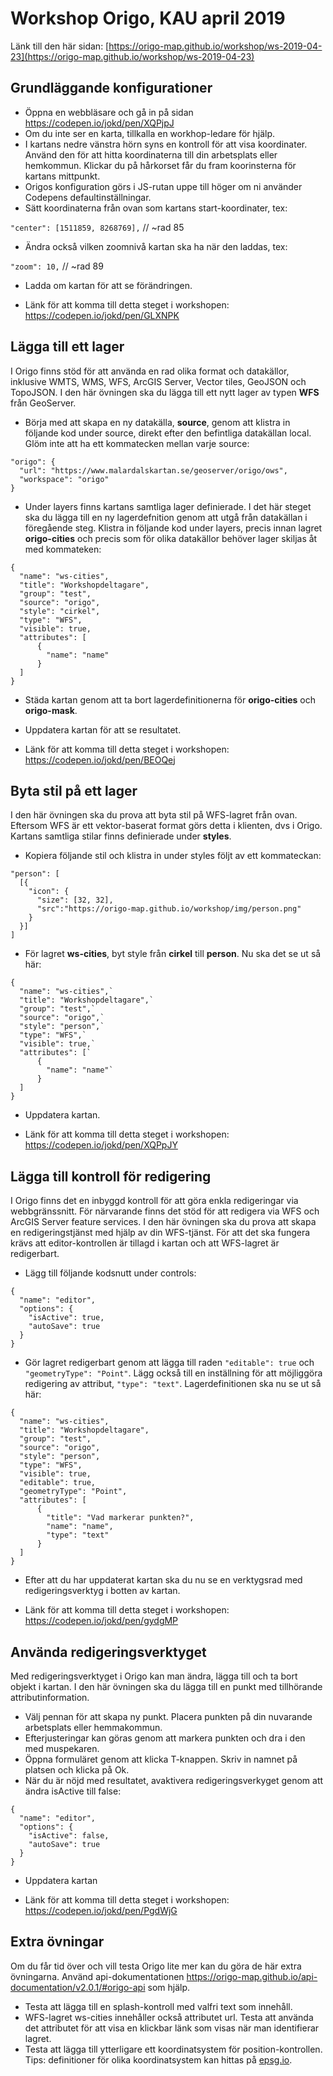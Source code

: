 # Workshop Origo, KAU april 2019

Länk till den här sidan: [https://origo-map.github.io/workshop/ws-2019-04-23](https://origo-map.github.io/workshop/ws-2019-04-23)

## Grundläggande konfigurationer

- Öppna en webbläsare och gå in på sidan <https://codepen.io/jokd/pen/XQPjpJ>
- Om du inte ser en karta, tillkalla en workhop-ledare för hjälp.
- I kartans nedre vänstra hörn syns en kontroll för att visa koordinater. Använd den för att hitta koordinaterna till din arbetsplats eller hemkommun. Klickar du på hårkorset får du fram koorinsterna för kartans mittpunkt.
- Origos konfiguration görs i JS-rutan uppe till höger om ni använder Codepens defaultinställningar.
- Sätt koordinaterna från ovan som kartans start-koordinater, tex:

`"center": [1511859, 8268769],` // ~rad 85

- Ändra också vilken zoomnivå kartan ska ha när den laddas, tex:

`"zoom": 10,` // ~rad 89

- Ladda om kartan för att se förändringen.

- Länk för att komma till detta steget i workshopen: <https://codepen.io/jokd/pen/GLXNPK>

## Lägga till ett lager

I Origo finns stöd för att använda en rad olika format och datakällor, inklusive WMTS, WMS, WFS, ArcGIS Server, Vector tiles, GeoJSON och TopoJSON. I den här övningen ska du lägga till ett nytt lager av typen **WFS** från GeoServer.

- Börja med att skapa en ny datakälla, **source**, genom att klistra in följande kod under source, direkt efter den befintliga datakällan local. Glöm inte att ha ett kommatecken mellan varje source:

```
"origo": {
  "url": "https://www.malardalskartan.se/geoserver/origo/ows",
  "workspace": "origo"
}
```

- Under layers finns kartans samtliga lager definierade. I det här steget ska du lägga till en ny lagerdefnition genom att utgå från datakällan i föregående steg. Klistra in följande kod under layers, precis innan lagret **origo-cities** och precis som för olika datakällor behöver lager skiljas åt med kommateken:

```
{
  "name": "ws-cities",
  "title": "Workshopdeltagare",
  "group": "test",
  "source": "origo",
  "style": "cirkel",
  "type": "WFS",
  "visible": true,
  "attributes": [
      {
        "name": "name"
      }
  ]
}
```

- Städa kartan genom att ta bort lagerdefinitionerna för **origo-cities** och **origo-mask**.
- Uppdatera kartan för att se resultatet.

- Länk för att komma till detta steget i workshopen: <https://codepen.io/jokd/pen/BEOQej>

## Byta stil på ett lager

I den här övningen ska du prova att byta stil på WFS-lagret från ovan. Eftersom WFS är ett vektor-baserat format görs detta i klienten, dvs i Origo. Kartans samtliga stilar finns definierade under **styles**.

- Kopiera följande stil och klistra in under styles följt av ett kommateckan:

```
"person": [
  [{
    "icon": {
      "size": [32, 32],
      "src":"https://origo-map.github.io/workshop/img/person.png"
    }
  }]
]
```

- För lagret **ws-cities**, byt style från **cirkel** till **person**. Nu ska det se ut så här:

```
{
  "name": "ws-cities",`
  "title": "Workshopdeltagare",`
  "group": "test",`
  "source": "origo",`
  "style": "person",`
  "type": "WFS",`
  "visible": true,`
  "attributes": [`
      {
        "name": "name"`
      }
  ]
}
```

- Uppdatera kartan.

- Länk för att komma till detta steget i workshopen: <https://codepen.io/jokd/pen/XQPpJY>

## Lägga till kontroll för redigering

I Origo finns det en inbyggd kontroll för att göra enkla redigeringar via webbgränssnitt. För närvarande finns det stöd för att redigera via WFS och ArcGIS Server feature services. I den här övningen ska du prova att skapa en redigeringstjänst med hjälp av din WFS-tjänst. För att det ska fungera krävs att editor-kontrollen är tillagd i kartan och att WFS-lagret är redigerbart.

- Lägg till följande kodsnutt under controls:

```
{
  "name": "editor",
  "options": {
    "isActive": true,
    "autoSave": true
  }
}
```

- Gör lagret redigerbart genom att lägga till raden `"editable": true` och `"geometryType": "Point"`. Lägg också till en inställning för att möjliggöra redigering av attribut, `"type": "text"`. Lagerdefinitionen ska nu se ut så här:

```
{
  "name": "ws-cities",
  "title": "Workshopdeltagare",
  "group": "test",
  "source": "origo",
  "style": "person",
  "type": "WFS",
  "visible": true,
  "editable": true,
  "geometryType": "Point",  
  "attributes": [
      {
        "title": "Vad markerar punkten?",
        "name": "name",
        "type": "text"
      }
  ]
}
```

* Efter att du har uppdaterat kartan ska du nu se en verktygsrad med redigeringsverktyg i botten av kartan.

- Länk för att komma till detta steget i workshopen: <https://codepen.io/jokd/pen/gydgMP>

## Använda redigeringsverktyget

Med redigeringsverktyget i Origo kan man ändra, lägga till och ta bort objekt i kartan. I den här övningen ska du lägga till en punkt med tillhörande attributinformation.

- Välj pennan för att skapa ny punkt. Placera punkten på din nuvarande arbetsplats eller hemmakommun.
- Efterjusteringar kan göras genom att markera punkten och dra i den med muspekaren.
- Öppna formuläret genom att klicka T-knappen. Skriv in namnet på platsen och klicka på Ok.
- När du är nöjd med resultatet, avaktivera redigeringsverkyget genom att ändra isActive till false:

```
{
  "name": "editor",
  "options": {
    "isActive": false,
    "autoSave": true
  }
}
```

- Uppdatera kartan

- Länk för att komma till detta steget i workshopen: <https://codepen.io/jokd/pen/PgdWjG>

## Extra övningar
Om du får tid över och vill testa Origo lite mer kan du göra de här extra övningarna. Använd api-dokumentationen <https://origo-map.github.io/api-documentation/v2.0.1/#origo-api> som hjälp.

* Testa att lägga till en splash-kontroll med valfri text som innehåll.
* WFS-lagret ws-cities innehåller också attributet url. Testa att använda det attributet för att visa en klickbar länk som visas när man identifierar lagret.
* Testa att lägga till ytterligare ett koordinatsystem för position-kontrollen. Tips: definitioner för olika koordinatsystem kan hittas på [epsg.io](http://epsg.io/).
